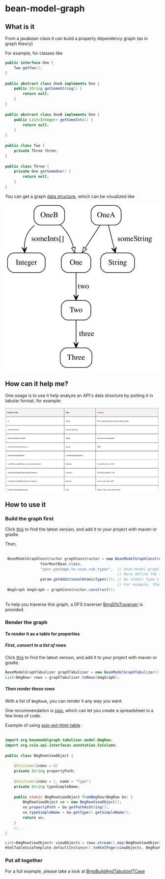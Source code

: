 # bean-model-graph

## What is it

From a javabean class it can build a property dependency graph (as in graph theory)  

For example, for classes like
```java
public interface One {
    Two getTwo();
}

public abstract class OneA implements One {
    public String getSomeString() {
        return null;
    }
}

public abstract class OneB implements One {
    public List<Integer> getSomeInts() {
        return null;
    }
}

public class Two {
    private Three three;
}

public class Three {
    private One getSomeOne() {
        return null;
    }
}

```

You can get a graph [data structure](./graph-constructor/src/main/java/org/beanmodelgraph/constructor/model/BmgGraph.java), which can be visualized like

![123-graph](./doc/123-graph.svg)

## How can it help me? 

One usage is to use it help analyze an API's data structure by putting it in tabular format, for example: 

![property-table](./doc/paypal-property-table.png)


## How to use it

### Build the graph first

Click [this](https://search.maven.org/artifact/com.github.chenjianjx.beanmodelgraph/graph-drawer) to find the latest version, and add it to your project with maven or gradle.

Then, 

```java

 BeanModelGraphConstructor graphConstructor = new BeanModelGraphConstructor(
                YourRootBean.class,
                "your.package.to.scan.sub.types",  // bean-model-graph will bring a bean's subclasses to the graph.
                                                   // Here define the scan scope
                param.getAdditionalAtomicTypes()); // An atomic type's properties won't be in the graph, 
                                                   // For example, there may be no point to analyze a Currency type
 BmgGraph bmgGraph = graphConstructor.construct();
 
```

To help you traverse this graph, a DFS traverser [BmgDfsTraverser](./graph-constructor/src/main/java/org/beanmodelgraph/constructor/traverse/BmgDfsTraverser.java) is provided.

### Render the graph

#### To render it as a table for properties

##### First, convert to a list of rows

Click [this](https://search.maven.org/artifact/com.github.chenjianjx.beanmodelgraph/graph-tabulizer) to find the latest version, and add it to your project with maven or gradle.

```java
BeanModelGraphTabulizer graphTabulizer = new BeanModelGraphTabulizer();
List<BmgRow> rows = graphTabulizer.toRows(bmgGraph);
```

##### Then render these rows

With a list of `BmgRow`s, you can render it any way you want.

One recommendation is [ssio](https://github.com/chenjianjx/ssio), which can let you create a spreadsheet in a few lines of code. 

Example of using [ssio-ext-html-table](https://github.com/chenjianjx/ssio/tree/master/ssio-ext-html-table) : 

```java

import org.beanmodelgraph.tabulizer.model.BmgRow;
import org.ssio.api.interfaces.annotation.SsColumn;

public class BmgRowViewObject {

    @SsColumn(index = 0)
    private String propertyPath;

    @SsColumn(index = 1, name = "Type")
    private String typeSimpleName;

    public static BmgRowViewObject fromBmgRow(BmgRow bo) {
        BmgRowViewObject vo = new BmgRowViewObject();
        vo.propertyPath = bo.getPathAsString();
        vo.typeSimpleName = bo.getType().getSimpleName();
        return vo;
    }
    //...
}    
```

```java
List<BmgRowViewObject> viewObjects = rows.stream().map(BmgRowViewObject::fromBmgRow).collect(Collectors.toList());
HtmlTableSsioTemplate.defaultInstance().toHtmlPage(viewObjects, BmgRowViewObject.class, outputFile, "utf8", false);
```

### Put all together
For a full example, please take a look at [BmgBuildAndTabulizeITCase](./graph-tabulizer/src/test/java/org/beanmodelgraph/tabulizer/integrationtest/cases/BmgBuildAndTabulizeITCase.java)